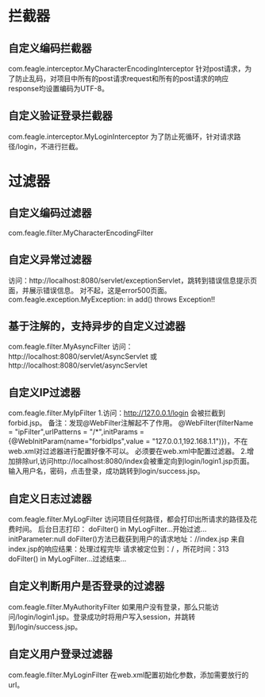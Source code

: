 # 拦截器

## 自定义编码拦截器
com.feagle.interceptor.MyCharacterEncodingInterceptor
针对post请求，为了防止乱码，对项目中所有的post请求request和所有的post请求的响应response均设置编码为UTF-8。

## 自定义验证登录拦截器
com.feagle.interceptor.MyLoginInterceptor
为了防止死循环，针对请求路径/login，不进行拦截。




# 过滤器

## 自定义编码过滤器
com.feagle.filter.MyCharacterEncodingFilter


## 自定义异常过滤器
访问：http://localhost:8080/servlet/exceptionServlet，跳转到错误信息提示页面，并展示错误信息。
对不起，这是error500页面。
com.feagle.exception.MyException: in add() throws Exception!!

## 基于注解的，支持异步的自定义过滤器
com.feagle.filter.MyAsyncFilter
访问：http://localhost:8080/servlet/AsyncServlet
或 
http://localhost:8080/servlet/asyncServlet



## 自定义IP过滤器
com.feagle.filter.MyIpFilter
1.访问：http://127.0.0.1/login 会被拦截到forbid.jsp。
备注：发现@WebFilter注解起不了作用。
@WebFilter(filterName = "ipFilter",urlPatterns = "/*",initParams = {@WebInitParam(name="forbidIps",value = "127.0.0.1,192.168.1.1")})，不在web.xml对过滤器进行配置好像不可以。
必须要在web.xml中配置过滤器。
2.增加排除url,访问http://localhost:8080/index会被重定向到login/login1.jsp页面。
输入用户名，密码，点击登录，成功跳转到login/success.jsp。



## 自定义日志过滤器
com.feagle.filter.MyLogFilter
访问项目任何路径，都会打印出所请求的路径及花费时间。
后台日志打印：
doFilter() in MyLogFilter...开始过滤...
initParameter:null
doFilter()方法已截获到用户的请求地址：//index.jsp
来自index.jsp的响应结果：处理过程完毕
请求被定位到：/ ，所花时间：313
doFilter() in MyLogFilter...过滤结束...

## 自定义判断用户是否登录的过滤器
com.feagle.filter.MyAuthorityFilter
如果用户没有登录，那么只能访问/login/login1.jsp。登录成功时将用户写入session，并跳转到/login/success.jsp。

## 自定义用户登录过滤器
com.feagle.filter.MyLoginFilter
在web.xml配置初始化参数，添加需要放行的url。

